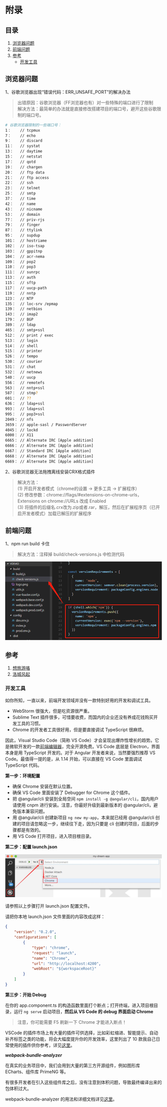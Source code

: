 # 附录

## 目录

1. [浏览器问题](#浏览器问题)
2. [前端问题](#前端问题)
3. [参考](#参考)
   - [开发工具](#开发工具)

## 浏览器问题

1、谷歌浏览器出现“错误代码：ERR_UNSAFE_PORT”的解决办法

>出错原因：谷歌浏览器（FF浏览器也有）对一些特殊的端口进行了限制  
>解决方法：最简单的办法就是直接修改搭建项目的端口号，避开这些谷歌限制的端口号。

```sh
# 谷歌浏览器限制的一些端口号：
1：    // tcpmux
7：    // echo
9：    // discard
11：   // systat
13：   // daytime
15：   // netstat
17：   // qotd
19：   // chargen
20：   // ftp data
21：   // ftp access
22：   // ssh
23：   // telnet
25：   // smtp
37：   // time
42：   // name
43：   // nicname
53：   // domain
77：   // priv-rjs
79：   // finger
87：   // ttylink
95：   // supdup
101：  // hostriame
102：  // iso-tsap
103：  // gppitnp
104：  // acr-nema
109：  // pop2
110：  // pop3
111：  // sunrpc
113：  // auth
115：  // sftp
117：  // uucp-path
119：  // nntp
123：  // NTP
135：  // loc-srv /epmap
139：  // netbios
143：  // imap2
179：  // BGP
389：  // ldap
465：  // smtp+ssl
512：  // print / exec
513：  // login
514：  // shell
515：  // printer
526：  // tempo
530：  // courier
531：  // chat
532：  // netnews
540：  // uucp
556：  // remotefs
563：  // nntp+ssl
587：  // stmp?
601：  // ??
636：  // ldap+ssl
993：  // ldap+ssl
995：  // pop3+ssl
2049： // nfs
3659： // apple-sasl / PasswordServer
4045： // lockd
6000： // X11
6665： // Alternate IRC [Apple addition]
6666： // Alternate IRC [Apple addition]
6667： // Standard IRC [Apple addition]
6668： // Alternate IRC [Apple addition]
6669： // Alternate IRC [Apple addition]
```

2、谷歌浏览器无法拖拽离线安装CRX格式插件

>解决方法：  
>(1) 开启开发者模式（chrome的设置 -> 更多工具 -> 扩展程序）  
>(2) 修改参数：chrome://flags/#extensions-on-chrome-urls，Extensions on chrome://URLs 改成 Enabled  
>(3) 将插件的后缀名.crx改为.zip或者.rar，解压，然后在扩展程序页（已开启开发者模式）加载已解压的扩展程序

## 前端问题

1、npm run build 卡住

>解决方法：注释掉 build/check-versions.js 中检测代码

![x](./Resource/npm卡住.png)

## 参考

1. [想旅游咯](https://www.cnblogs.com/zuobaiquan01/)
2. [洛城风起](http://www.195440.com/author/195440)

### 开发工具

如你所知，一直以来，前端开发领域并没有一款特别好用的开发和调试工具。

- WebStorm 很强大，但是吃资源很严重。
- Sublime Text 插件很多，可惜要收费，而国内的企业还没有养成花钱购买开发工具的习惯。
- Chrome 的开发者工具很好用，但是要直接调试 TypeScript 很麻烦。

因此，Visual Studio Code（简称 VS Code）才会呈现出爆炸性增长的趋势。它是微软开发的一款[前端编辑器](https://github.com/Microsoft/vscode)，完全开源免费。VS Code 底层是 Electron，界面本身是用 TypeScript 开发的。对于 Angular 开发者来说，当然要强烈推荐 VS Code。最值得一提的是，从 1.14 开始，可以直接在 VS Code 里面调试 TypeScript 代码。

<b>第一步：环境配置</b>

- 确保 Chrome 安装在默认位置。
- 确保 VS Code 里面安装了 Debugger for Chrome 这个插件。
- 把 @angular/cli 安装到全局空间 `npm install -g @angular/cli`，国内用户请使用 cnpm 进行安装。注意，你最好升级到最新版本的 @angular/cli，避免版本兼容问题。
- 用 @angular/cli 创建新项目 `ng new my-app`，本来就已经用 @angular/cli 创建的项目请忽略这一步，继续往下走，因为只要是 cli 创建的项目，后面的步骤都是有效的。
- 用 VS Code 打开项目，进入项目根目录。

<b>第二步：配置 launch.json</b>

![x](./Resource/配置launch.json.png)

请参照以上步骤打开 launch.json 配置文件。

请把你本地 launch.json 文件里面的内容改成这样：

```json
{
    "version": "0.2.0",
    "configurations": [
        {
            "type": "chrome",
            "request": "launch",
            "name": "Chrome",
            "url": "http://localhost:4200",
            "webRoot": "${workspaceRoot}"
        }
    ]
}
```

<b>第三步：开始 Debug</b>

在你的 app.component.ts 的构造函数里面打个断点；打开终端，进入项目根目录，运行 `ng serve` 启动项目，**然后从 VS Code 的 debug 界面启动 Chrome**

>注意，你可能需要 F5 刷新一下 Chrome 才能进入断点！

VSCode 的插件市场上有大量的插件可供选择，比如彩虹缩进、智能提示、自动补齐标签之类的功能，将会大幅度提升你的开发效率，这里列出了 10 款我自己日常使用的插件供你参考，详见[这里](http://www.ngfans.net/topic/195/post)。

***webpack-bundle-analyzer***

在真实的业务项目中，我们会用到大量的第三方开源组件，例如图形库 ECharts、组件库 PrimeNG 等。

有很多开发者在引入这些组件库之后，没有注意到体积问题，导致最终编译出来的包体积过大。

webpack-bundle-analyzer 的用法和详细文档详见[这里](https://github.com/webpack-contrib/webpack-bundle-analyzer)。
